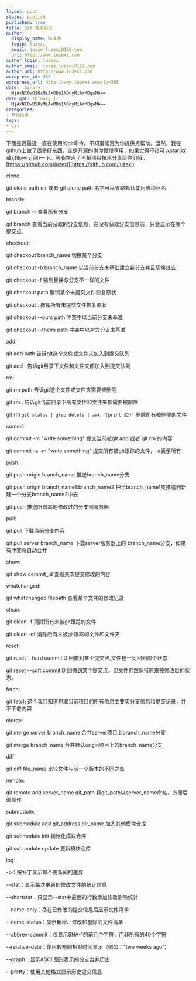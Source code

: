 ```yaml
---
layout: post
status: publish
published: true
title: Git 使用实记
author:
  display_name: 陆泽西
  login: luzexi
  email: jesse_luzexi@163.com
  url: http://www.luzexi.com
author_login: luzexi
author_email: jesse_luzexi@163.com
author_url: http://www.luzexi.com
wordpress_id: 388
wordpress_url: http://www.luzexi.com/?p=388
date: !binary |-
  MjAxNC0wOS0xMiAxODo1NDoyMiArMDgwMA==
date_gmt: !binary |-
  MjAxNC0wOS0xMiAxMDo1NDoyMiArMDgwMA==
categories:
- 其他技术
tags:
- git
---
```

下面是我最近一直在使用的git命令。不知道能否为你提供点帮助。当然，我在github上做了很多好东西，全是开源的供你慢慢享用，如果觉得不错可以star(收藏),fllow(订阅)一下。等我空点了再把项目技术分享给你们哦。[https://github.com/luzexi](https://github.com/luzexi)

clone:

git clone path dir 或者 git clone path 名字可以省略默认使用该项目名

branch:

git branch -r 查看所有分支

git branch 查看当前获取的分支信息，在没有获取分支信息前，只会显示在哪个提交点。

checkout:

git checkout branch_name 切换某个分支

git checkout -b branch_name 以当前分支未基础建立新分支并且切换过去

git checkout -f 强制替换与分支不一样的文件

git checkout path 撤销某个未提交文件恢复原状

git checkout . 撤销所有未提交文件恢复原状

git checkout --ours path  冲突中以当前分支未基准

git checkout --theirs path 冲突中以对方分支未基准

add:

git add path 告诉git这个文件或文件夹加入到提交队列

git add . 告诉git目录下文件和文件夹都加入到提交队列

rm:

git rm path 告诉git这个文件或文件夹需要被删除

git rm . 告诉git当前目录下所有文件和文件夹都需要被删除

git rm `git status | grep delete | awk '{print $2}'` 删除所有被删除的文件

commit:

git commit -m "write something" 提交当前被git add 或者 git rm 的内容

git commit -a -m "write something" 提交所有被git跟踪的文件，-a表示所有

push:

git push origin branch_name 推送branch_name分支

git push origin branch_name1:branch_name2 把当branch_name1支推送到新建一个分支branch_name2中去

git push 推送所有本地修改过的分支到服务器

pull:

git pull 下载当前分支内容

git pull server branch_name 下载server服务器上的 branch_name分支，如果有冲突将自动合并

show:

git show commit_id 查看某次提交修改的内容

whatchanged:

git whatchanged filepath  查看某个文件的修改记录

clean:

git clean -f 清除所有未被git跟踪的文件

git clean -df 清除所有未被git跟踪的文件和文件夹

reset:

git reset --hard commitID 回撤到某个提交点,文件也一同回到那个状态

git reset --soft commitID  回撤到某个提交点，但文件仍然保持原来被修改后的状态。

fetch:

git fetch 这个我只知道抓取当前项目的所有信息主要实分支信息和提交记录，并不下载内容

merge:

git merge server branch_name 合并server项目上branch_name分支

git merge branch_name 合并默认origin项目上的branch_name分支

diff:

git diff file_name 比较文件与前一个版本的不同之处

remote:

git remote add server_name git_path 将git_path以server_name命名，方便后面操作

submodule:

git submodule add git_address dir_name  加入其他模块仓库

git submodule init  初始化模块仓库

git submodule update  更新模块仓库

log:

-p：按补丁显示每个更新间的差异

--stat：显示每次更新的修改文件的统计信息

--shortstat：只显示--stat中最后的行数添加修改删除统计

--name-only：尽在已修改的提交信息后显示文件清单

--name-status：显示新增、修改和删除的文件清单

--abbrev-commit：仅显示SHA-1的前几个字符，而非所有的40个字符

--relative-date：使用较短的相对时间显示（例如："two weeks ago"）

--graph：显示ASCII图形表示的分支合并历史

--pretty：使用其他格式显示历史提交信息
 
